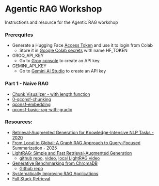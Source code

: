 # Agentic RAG Workshop
Instructions and resource for the Agentic RAG workshop

### Prerequites
* Generate a Hugging Face [Access Token](https://huggingface.co/docs/hub/en/security-tokens#how-to-manage-user-access-token) and use it to login from Colab
  * Store it in [Google Colab secrets](https://colab.research.google.com/github/google-gemini/cookbook/blob/main/quickstarts/Authentication.ipynb#scrollTo=mhFKmRmxi5B-) with name HF_TOKEN
* GROQ_API_KEY
  * Go to [Groq console](https://console.groq.com/playground) to create an API key
* GEMINI_API_KEY
  * Go to [Gemini AI Studio](https://aistudio.google.com/apikey) to create an API key

### Part 1 - Naive RAG
* [Chunk Visualizer - with length function](https://huggingface.co/spaces/m-ric/chunk_visualizer)
* [0-qconsf-chunking](https://colab.research.google.com/drive/16S9YG3CgTwu8XzkNAhwn9b4mIjmR3Cl-#scrollTo=Z5ozDZKMRveJ)
* [qconsf-embedding](https://colab.research.google.com/drive/1WY_3S6-vQyCRTQkud4y0wHlhqr7oEiId#scrollTo=lVTCg-A7Pasc)
* [qconsf-basic-rag-with-gradio](https://colab.research.google.com/drive/1F0JZhjYaA8ynq7EirxiMVZWEzxeTX9cY#scrollTo=LVfwhDNuq-_E)


### Resources:
* [Retrieval-Augmented Generation for Knowledge-Intensive NLP Tasks - 2020](https://arxiv.org/abs/2005.11401)
* [From Local to Global: A Graph RAG Approach to Query-Focused Summarization - 2025](https://arxiv.org/abs/2404.16130)
* [LightRAG: Simple and Fast Retrieval-Augmented Generation](https://arxiv.org/abs/2410.05779)
  * [github repo](https://lightrag.github.io/), [video](https://www.youtube.com/watch?v=oageL-1I0GE), [local LightRAG video](https://www.youtube.com/watch?v=g21royNJ4fw)
* [Generative Benchmarking from ChromaDB](https://research.trychroma.com/generative-benchmarking)
  * [Github repo](https://github.com/chroma-core/generative-benchmarking)
* [Systematically Improving RAG Applications](https://github.com/567-labs/systematically-improving-rag)
* [Full Stack Retrieval](https://community.fullstackretrieval.com/)
